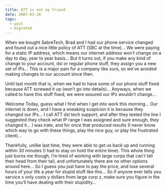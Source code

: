 ```yaml
---
title: ATT is not my friend
date: 2007-03-28
tags:
  - post
  - migrated
---
```


When we bought SabreTech, Brad and I had our phone service changed and found out a nice little policy of ATT (SBC at the time)… We were paying for a static IP address, which means our internet address won’t change on a day to day, year to year basis… But it turns out, if you make any kind of change to your account, dsl or regular phone stuff, they assign you a new set of IPs… This is a major pain for a company like ours, so we’ve avoided making changes to our account since then.

Until last month that is, when we had to have some of our phone stuff fixed because ATT screwed it up (won’t go into details)… Anyways, when we called to have this stuff fixed, we were assured our IPs wouldn’t change…

Welcome Today, guess what I find when I get into work this morning… Our internet is down, and I have a sneaking suspicion it is because they changed our IPs… I call ATT dsl tech support, and after they tested the line I suggested they check what IP range I was assigned and sure enough, they changed it… I was irate, and for once that produced results (I never know which way to go with these things, play the nice guy, or play the frustrated client)…

Thankfully, unlike last time, they were able to get us back up and running within 30 minutes (I had to stay on hold the entire time). This whole thing just burns me though, I’m tired of working with large corps that can’t tell their head from their tail, and unfortunately there are no other options around here… So I guess you just have to pay the price, and lose several hours of your life a year for stupid stuff like this… So if anyone ever tells you service x only costs y dollars from large corp z, make sure you figure in the time you’ll have dealing with their stupidity…
